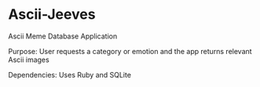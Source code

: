 Ascii-Jeeves
============

Ascii Meme Database Application

Purpose:
User requests a category or emotion and the app returns relevant Ascii images

Dependencies:
Uses Ruby and SQLite
